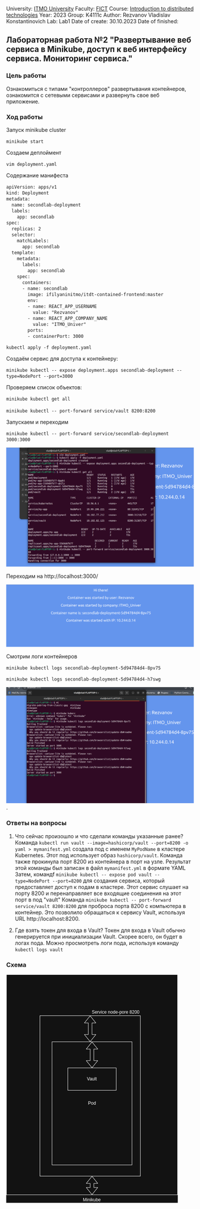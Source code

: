 University: [ITMO University](https://itmo.ru/ru/)
Faculty: [FICT](https://fict.itmo.ru)
Course: [Introduction to distributed technologies](https://github.com/itmo-ict-faculty/introduction-to-distributed-technologies)
Year: 2023
Group: K4111c
Author: Rezvanov Vladislav Konstantinovich
Lab: Lab1
Date of create: 30.10.2023
Date of finished:

## Лабораторная работа №2 "Развертывание веб сервиса в Minikube, доступ к веб интерфейсу сервиса. Мониторинг сервиса."
### Цель работы
Ознакомиться с типами "контроллеров" развертывания контейнеров, ознакомится с сетевыми сервисами и развернуть свое веб приложение.
### Ход работы
Запуск minikube cluster
```
minikube start
```
Создаем деплоймент
```
vim deployment.yaml

```
Содержание манифеста

```
apiVersion: apps/v1
kind: Deployment
metadata:
  name: secondlab-deployment
  labels:
    app: secondlab
spec:
  replicas: 2
  selector:
    matchLabels:
      app: secondlab
  template:
    metadata:
      labels:
        app: secondlab
    spec:
      containers:
      - name: secondlab
        image: ifilyaninitmo/itdt-contained-frontend:master
        env:
        - name: REACT_APP_USERNAME
          value: "Rezvanov"
        - name: REACT_APP_COMPANY_NAME
          value: "ITMO_Univer"
        ports:
        - containerPort: 3000
```
```
kubectl apply -f deployment.yaml

```
Создаём сервис для доступа к контейнеру:
```
minikube kubectl -- expose deployment.apps secondlab-deployment --type=NodePort --port=3000

```

Проверяем список объектов:
```
minikube kubectl get all

minikube kubectl -- port-forward service/vault 8200:8200
```
Запускаем и переходим
```
minikube kubectl -- port-forward service/secondlab-deployment 3000:3000
```
![img1](https://github.com/ItsEND/2023-introduction_to_distributed_technologies-K4111c-Rezvanov_V_K/blob/7455a5296ab2af39acaf1038d636bc33c6c13425/Lab%202/Images/%D0%97%D0%B0%D0%BF%D1%83%D1%81%D0%BA.png)

Переходим на http://localhost:3000/

![img2](https://github.com/ItsEND/2023-introduction_to_distributed_technologies-K4111c-Rezvanov_V_K/blob/7455a5296ab2af39acaf1038d636bc33c6c13425/Lab%202/Images/Second.png)

Смотрим логи контейнеров

```
minikube kubectl logs secondlab-deployment-5d94784d4-8pv75

```
```
minikube kubectl logs secondlab-deployment-5d94784d4-h7swg 

```
![img3](https://github.com/ItsEND/2023-introduction_to_distributed_technologies-K4111c-Rezvanov_V_K/blob/7455a5296ab2af39acaf1038d636bc33c6c13425/Lab%202/Images/%D0%9B%D0%BE%D0%B3%D0%B8.png).
### Ответы на вопросы
1. Что сейчас произошло и что сделали команды указанные ранее?
Команда `kubectl run vault --image=hashicorp/vault --port=8200 -o yaml > mymanifest.yml` создала под с именем `MyPodName` в кластере Kubernetes.
Этот под использует образ `hashicorp/vault`. Команда также прокинула порт 8200 из контейнера в порт на узле. 
Результат этой команды был записан в файл `mymanifest.yml` в формате YAML
Затем, командf `minikube kubectl -- expose pod vault --type=NodePort --port=8200` для создания сервиса, который предоставляет доступ к подам в кластере.
Этот сервис слушает на порту 8200 и перенаправляет все входящие соединения на этот порт в под "vault"
Команда `minikube kubectl -- port-forward service/vault 8200:8200` для проброса порта 8200 с компьютера в контейнер. Это позволило обращаться к сервису Vault, используя URL http://localhost:8200.


2. Где взять токен для входа в Vault?
Токен для входа в Vault обычно генерируется при инициализации Vault. 
Скорее всего, он будет в логах пода. Можно просмотреть логи пода, используя команду `kubectl logs vault`

### Схема
![schema](https://github.com/ItsEND/2023-introduction_to_distributed_technologies-K4111c-Rezvanov_V_K/blob/37f9511d7f89ca594585173879f313b4c7aef1ff/Lab%201/%D0%9A%D0%BE%D0%BD%D1%82%D0%B5%D0%B9%D0%BD%D0%B5%D1%80.drawio.png)
